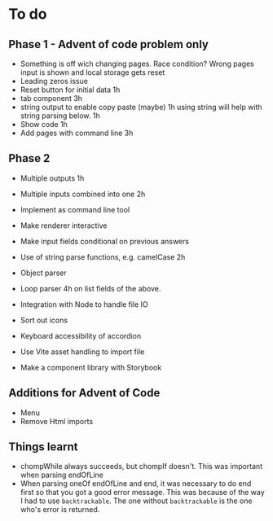 # To do

## Phase 1 - Advent of code problem only
* Something is off wich changing pages. Race condition? Wrong pages input is shown and local storage gets reset
* Leading zeros issue
* Reset button for initial data 1h
* tab component 3h
* string output to enable copy paste (maybe) 1h using string will help with string parsing below. 1h
* Show code 1h
* Add pages with command line 3h

## Phase 2
* Multiple outputs 1h
* Multiple inputs combined into one 2h
* Implement as command line tool    

* Make renderer interactive
* Make input fields conditional on previous answers


* Use of string parse functions, e.g. camelCase  2h
* Object parser
* Loop parser 4h on list fields of the above.
* Integration with Node to handle file IO

* Sort out icons
* Keyboard accessibility of accordion
* Use Vite asset handling to import file

* Make a component library with Storybook

## Additions for Advent of Code
* Menu
* Remove Html imports


## Things learnt
* chompWhile always succeeds, but chompIf doesn't. This was important when parsing endOfLine
* When parsing oneOf endOfLine and end, it was necessary to do end first so that you got a good error message.
This was because of the way I had to use `backtrackable`. The one without `backtrackable` is the one who's error is returned.